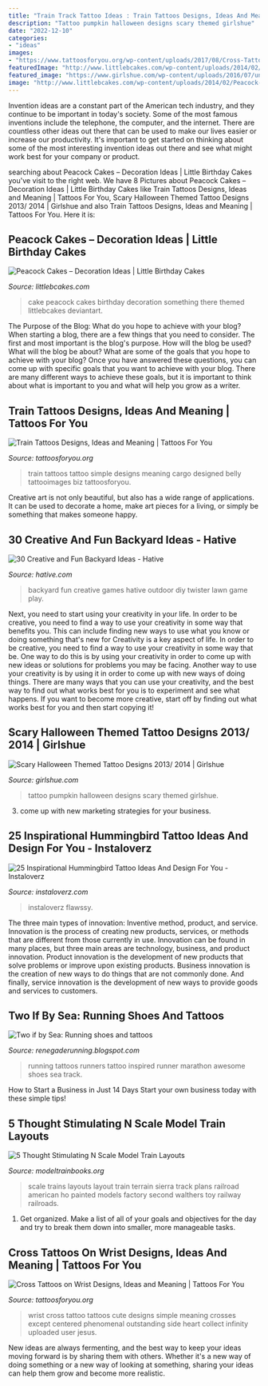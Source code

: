 ```yaml
---
title: "Train Track Tattoo Ideas : Train Tattoos Designs, Ideas And Meaning"
description: "Tattoo pumpkin halloween designs scary themed girlshue"
date: "2022-12-10"
categories:
- "ideas"
images:
- "https://www.tattoosforyou.org/wp-content/uploads/2017/08/Cross-Tattoos-Wrist.jpg"
featuredImage: "http://www.littlebcakes.com/wp-content/uploads/2014/02/Peacock-Wedding-Cake.jpg"
featured_image: "https://www.girlshue.com/wp-content/uploads/2016/07/unnamed-file-4935.jpg"
image: "http://www.littlebcakes.com/wp-content/uploads/2014/02/Peacock-Wedding-Cake.jpg"
---
```



Invention ideas are a constant part of the American tech industry, and they continue to be important in today's society. Some of the most famous inventions include the telephone, the computer, and the internet. There are countless other ideas out there that can be used to make our lives easier or increase our productivity. It's important to get started on thinking about some of the most interesting invention ideas out there and see what might work best for your company or product.

	

		
searching about Peacock Cakes – Decoration Ideas | Little Birthday Cakes you've visit to the right web. We have 8 Pictures about Peacock Cakes – Decoration Ideas | Little Birthday Cakes like Train Tattoos Designs, Ideas and Meaning | Tattoos For You, Scary Halloween Themed Tattoo Designs 2013/ 2014 | Girlshue and also Train Tattoos Designs, Ideas and Meaning | Tattoos For You. Here it is:
		
    
## Peacock Cakes – Decoration Ideas | Little Birthday Cakes

<img loading=lazy src="http://www.littlebcakes.com/wp-content/uploads/2014/02/Peacock-Wedding-Cake.jpg" onerror="this.onerror=null;this.src='https://tse3.mm.bing.net/th?id=OIP.aCmNiS_BISVzZcOxCU_8UAHaJ4&amp;pid=15.1';" alt="Peacock Cakes – Decoration Ideas | Little Birthday Cakes">

_Source: littlebcakes.com_

>cake peacock cakes birthday decoration something there themed littlebcakes deviantart. 

	

The Purpose of the Blog: What do you hope to achieve with your blog?
When starting a blog, there are a few things that you need to consider. The first and most important is the blog's purpose. How will the blog be used? What will the blog be about? What are some of the goals that you hope to achieve with your blog? Once you have answered these questions, you can come up with specific goals that you want to achieve with your blog. There are many different ways to achieve these goals, but it is important to think about what is important to you and what will help you grow as a writer.

    
## Train Tattoos Designs, Ideas And Meaning | Tattoos For You

<img loading=lazy src="https://www.tattoosforyou.org/wp-content/uploads/2016/02/Train-Tattoos.jpg" onerror="this.onerror=null;this.src='https://tse2.mm.bing.net/th?id=OIP.yzJiB69oq302rhLPcbN1dQHaHN&amp;pid=15.1';" alt="Train Tattoos Designs, Ideas and Meaning | Tattoos For You">

_Source: tattoosforyou.org_

>train tattoos tattoo simple designs meaning cargo designed belly tattooimages biz tattoosforyou. 

	

Creative art is not only beautiful, but also has a wide range of applications. It can be used to decorate a home, make art pieces for a living, or simply be something that makes someone happy.

    
## 30 Creative And Fun Backyard Ideas - Hative

<img loading=lazy src="https://hative.com/wp-content/uploads/2015/03/backyard-ideas/backyard-ideas.jpg" onerror="this.onerror=null;this.src='https://tse1.mm.bing.net/th?id=OIP.7vcxVpiTbodspKMypCJxVQHaQq&amp;pid=15.1';" alt="30 Creative and Fun Backyard Ideas - Hative">

_Source: hative.com_

>backyard fun creative games hative outdoor diy twister lawn game play. 

	

Next, you need to start using your creativity in your life. In order to be creative, you need to find a way to use your creativity in some way that benefits you. This can include finding new ways to use what you know or doing something that's new for
Creativity is a key aspect of life. In order to be creative, you need to find a way to use your creativity in some way that be. One way to do this is by using your creativity in order to come up with new ideas or solutions for problems you may be facing. Another way to use your creativity is by using it in order to come up with new ways of doing things. There are many ways that you can use your creativity, and the best way to find out what works best for you is to experiment and see what happens. If you want to become more creative, start off by finding out what works best for you and then start copying it!

    
## Scary Halloween Themed Tattoo Designs 2013/ 2014 | Girlshue

<img loading=lazy src="https://www.girlshue.com/wp-content/uploads/2016/07/unnamed-file-4935.jpg" onerror="this.onerror=null;this.src='https://tse4.mm.bing.net/th?id=OIP.04qalNKYkJi9s6Q-JguwOAAAAA&amp;pid=15.1';" alt="Scary Halloween Themed Tattoo Designs 2013/ 2014 | Girlshue">

_Source: girlshue.com_

>tattoo pumpkin halloween designs scary themed girlshue. 

	

3. come up with new marketing strategies for your business.

    
## 25 Inspirational Hummingbird Tattoo Ideas And Design For You - Instaloverz

<img loading=lazy src="https://instaloverz.com/wp-content/uploads/2017/11/5-Hummingbirds-tattoos-1.jpg" onerror="this.onerror=null;this.src='https://tse2.mm.bing.net/th?id=OIP.c6WWVDmtKMJAv5kyEddgGgHaJ3&amp;pid=15.1';" alt="25 Inspirational Hummingbird Tattoo Ideas And Design For You - Instaloverz">

_Source: instaloverz.com_

>instaloverz flawssy. 

	

The three main types of innovation: Inventive method, product, and service.
Innovation is the process of creating new products, services, or methods that are different from those currently in use. Innovation can be found in many places, but three main areas are technology, business, and product innovation. 
Product innovation is the development of new products that solve problems or improve upon existing products. Business innovation is the creation of new ways to do things that are not commonly done. And finally, service innovation is the development of new ways to provide goods and services to customers.

    
## Two If By Sea: Running Shoes And Tattoos

<img loading=lazy src="http://3.bp.blogspot.com/-wSedqsck6kg/UgbkHB-z-KI/AAAAAAAAAP8/LpJvURqwpEY/s1600/feneran_cory.jpg" onerror="this.onerror=null;this.src='https://tse4.mm.bing.net/th?id=OIP.ergJ0FSjKxZYBCgvOp9DbwAAAA&amp;pid=15.1';" alt="Two if by Sea: Running shoes and tattoos">

_Source: renegaderunning.blogspot.com_

>running tattoos runners tattoo inspired runner marathon awesome shoes sea track. 

	

How to Start a Business in Just 14 Days
Start your own business today with these simple tips!

    
## 5 Thought Stimulating N Scale Model Train Layouts

<img loading=lazy src="https://www.modeltrainbooks.org/wp-content/uploads/2017/10/N-Scale-Wide-2.jpg" onerror="this.onerror=null;this.src='https://tse1.mm.bing.net/th?id=OIP.fzEEyL7UgtZ_lkPCk6_LMAHaDk&amp;pid=15.1';" alt="5 Thought Stimulating N Scale Model Train Layouts">

_Source: modeltrainbooks.org_

>scale trains layouts layout train terrain sierra track plans railroad american ho painted models factory second walthers toy railway railroads. 

	

1. Get organized. Make a list of all of your goals and objectives for the day and try to break them down into smaller, more manageable tasks.

    
## Cross Tattoos On Wrist Designs, Ideas And Meaning | Tattoos For You

<img loading=lazy src="https://www.tattoosforyou.org/wp-content/uploads/2017/08/Cross-Tattoos-Wrist.jpg" onerror="this.onerror=null;this.src='https://tse1.mm.bing.net/th?id=OIP.dPvS446OE-_til7iAAPhWAHaJ4&amp;pid=15.1';" alt="Cross Tattoos on Wrist Designs, Ideas and Meaning | Tattoos For You">

_Source: tattoosforyou.org_

>wrist cross tattoo tattoos cute designs simple meaning crosses except centered phenomenal outstanding side heart collect infinity uploaded user jesus. 

	

New ideas are always fermenting, and the best way to keep your ideas moving forward is by sharing them with others. Whether it's a new way of doing something or a new way of looking at something, sharing your ideas can help them grow and become more realistic.


